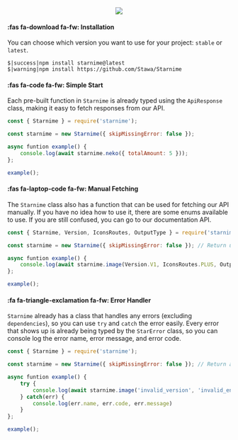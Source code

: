 <center>
    <a href="https://nodei.co/npm/starnime/"><img src="https://nodei.co/npm/starnime.png"></a>
</center>

#### :fas fa-download fa-fw: Installation

You can choose which version you want to use for your project: `stable` or `latest`.

```terminal
$|success|npm install starnime@latest
$|warning|npm install https://github.com/Stawa/Starnime
```

#### :fas fa-code fa-fw: Simple Start

Each pre-built function in `Starnime` is already typed using the `ApiResponse` class, making it easy to fetch responses from our API.

```js
const { Starnime } = require('starnime');

const starnime = new Starnime({ skipMissingError: false });

async funtion example() {
    console.log(await starnime.neko({ totalAmount: 5 }));
};

example();
```

#### :fas fa-laptop-code fa-fw: Manual Fetching

The `Starnime` class also has a function that can be used for fetching our API manually. If you have no idea how to use it, there are some enums available to use. If you are still confused, you can go to our documentation API.

```js
const { Starnime, Version, IconsRoutes, OutputType } = require('starnime');

const starnime = new Starnime({ skipMissingError: false }); // Return undefined instead of error if there's an error.

async funtion example() {
    console.log(await starnime.image(Version.V1, IconsRoutes.PLUS, OutputType.RANDOM, 2));
};

example();
```

#### :fa fa-triangle-exclamation fa-fw: Error Handler

`Starnime` already has a class that handles any errors (excluding `dependencies`), so you can use `try` and `catch` the error easily. Every error that shows up is already being typed by the `StarError` class, so you can console log the error name, error message, and error code.

```js
const { Starnime } = require('starnime');

const starnime = new Starnime({ skipMissingError: false }); // Return an error instead of undefined if there's an error.

async funtion example() {
    try {
        console.log(await starnime.image('invalid_version', 'invalid_endpoint', 'invalid_type', 'invalid_total'));
    } catch(err) {
        console.log(err.name, err.code, err.message)
    }
};

example();
```
